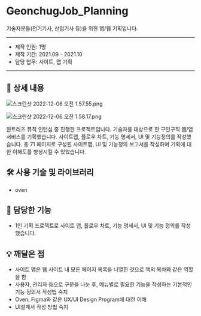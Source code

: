 # GeonchugJob_Planning
기술자분들(전기기사, 산업기사 등)을 위한 앱/웹 기획입니다.

----------
- 제작 인원: 1명
- 제작 기간: 2021.09 - 2021.10
- 담당 업무: 사이트, 앱 기획
----------
## 📖 상세 내용

![스크린샷 2022-12-06 오전 1.57.55.png](https://s3-us-west-2.amazonaws.com/secure.notion-static.com/3defab29-f999-42e3-aa2c-ce94d76298d8/%E1%84%89%E1%85%B3%E1%84%8F%E1%85%B3%E1%84%85%E1%85%B5%E1%86%AB%E1%84%89%E1%85%A3%E1%86%BA_2022-12-06_%E1%84%8B%E1%85%A9%E1%84%8C%E1%85%A5%E1%86%AB_1.57.55.png)

![스크린샷 2022-12-06 오전 1.58.17.png](https://s3-us-west-2.amazonaws.com/secure.notion-static.com/54dd7da7-226b-4fbf-8dea-5e0ebe40e04d/%E1%84%89%E1%85%B3%E1%84%8F%E1%85%B3%E1%84%85%E1%85%B5%E1%86%AB%E1%84%89%E1%85%A3%E1%86%BA_2022-12-06_%E1%84%8B%E1%85%A9%E1%84%8C%E1%85%A5%E1%86%AB_1.58.17.png)

원트리즈 뮤직 인턴십 중 진행한 프로젝트입니다. 기술자를 대상으로 한 구인구직 웹/앱 서비스를 기획했습니다. 사이트맵, 플로우 차트, 기능 명세서, UI 및 기능정의를 작성했습니다.  총 71 페이지로 구성된 사이트맵, UI 및 기능정의 보고서를 작성하며 기획에 대한 이해도를 향상시킬 수 있었습니다.

## 🛠️ 사용 기술 및 라이브러리

- oven

## 📱 담당한 기능

- 1인 기획 프로젝트로 사이트 맵, 플로우 차트, 기능 명세서, UI 및 기능 정의를 작성했습니다.

## 💡 깨달은 점

- 사이트 맵은 웹 사이트 내 모든 페이지 목록을 나열한 것으로 책의 목차와 같은 역할을 함
- 사용자, 관리자 등으로 구분을 나눈 후, 메뉴별로 필요한 기능을 작성하는 기본적인 기능 정의서 작성법  숙지
- Oven, Figma와 같은 UX/UI Design Program에 대한 이해
- UI설계서 작성 방법 숙지
